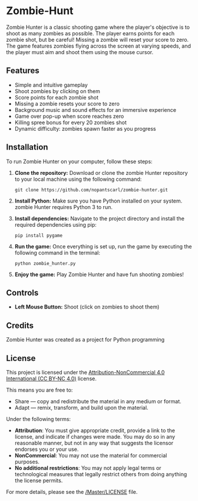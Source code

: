 # Zombie-Hunt
Zombie Hunter is a classic shooting game where the player's objective is to shoot as many zombies as possible. The player earns points for each zombie shot, but be careful! Missing a zombie will reset your score to zero. The game features zombies flying across the screen at varying speeds, and the player must aim and shoot them using the mouse cursor.

## Features

- Simple and intuitive gameplay
- Shoot zombies by clicking on them
- Score points for each zombie shot
- Missing a zombie resets your score to zero
- Background music and sound effects for an immersive experience
- Game over pop-up when score reaches zero
- Killing spree bonus for every 20 zombies shot
- Dynamic difficulty: zombies spawn faster as you progress

## Installation

To run Zombie Hunter on your computer, follow these steps:

1. **Clone the repository:** Download or clone the zombie Hunter repository to your local machine using the following command:

    ```
    git clone https://github.com/nopantscarl/zombie-hunter.git
    ```

2. **Install Python:** Make sure you have Python installed on your system. zombie Hunter requires Python 3 to run.

3. **Install dependencies:** Navigate to the project directory and install the required dependencies using pip:

    ```
    pip install pygame
    ```

4. **Run the game:** Once everything is set up, run the game by executing the following command in the terminal:

    ```
    python zombie_hunter.py
    ```

5. **Enjoy the game:** Play Zombie Hunter and have fun shooting zombies!

## Controls

- **Left Mouse Button:** Shoot (click on zombies to shoot them)

## Credits

Zombie Hunter was created as a project for Python programming


## License

This project is licensed under the [Attribution-NonCommercial 4.0 International (CC BY-NC 4.0)](https://creativecommons.org/licenses/by-nc/4.0/) license.

This means you are free to:

- Share — copy and redistribute the material in any medium or format.
- Adapt — remix, transform, and build upon the material.

Under the following terms:

- **Attribution**: You must give appropriate credit, provide a link to the license, and indicate if changes were made. You may do so in any reasonable manner, but not in any way that suggests the licensor endorses you or your use.
- **NonCommercial**: You may not use the material for commercial purposes.
- **No additional restrictions**: You may not apply legal terms or technological measures that legally restrict others from doing anything the license permits.

For more details, please see the [/Master/LICENSE](./[LICENSE](https://github.com/NoPantsCarl/Zombie-Hunt/blob/main/Master/LICENSE)https://github.com/NoPantsCarl/Zombie-Hunt/blob/main/Master/LICENSE) file.
